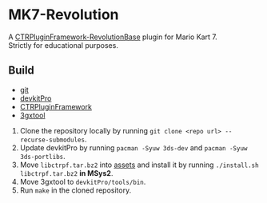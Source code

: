 # MK7-Revolution
A [CTRPluginFramework-RevolutionBase](https://github.com/Anto726/CTRPluginFramework-RevolutionBase) plugin for Mario Kart 7.  
Strictly for educational purposes.

## Build
- [git](https://git-scm.com/downloads)
- [devkitPro](https://github.com/devkitPro/installer/releases)
- [CTRPluginFramework](https://gitlab.com/thepixellizeross/ctrpluginframework/-/releases)
- [3gxtool](https://gitlab.com/thepixellizeross/3gxtool/-/releases)

1. Clone the repository locally by running `git clone <repo url> --recurse-submodules`.
2. Update devkitPro by running `pacman -Syuw 3ds-dev` and `pacman -Syuw 3ds-portlibs`.
3. Move `libctrpf.tar.bz2` into [assets](assets) and install it by running `./install.sh libctrpf.tar.bz2` **in MSys2**.
4. Move 3gxtool to `devkitPro/tools/bin`.
5. Run `make` in the cloned repository.